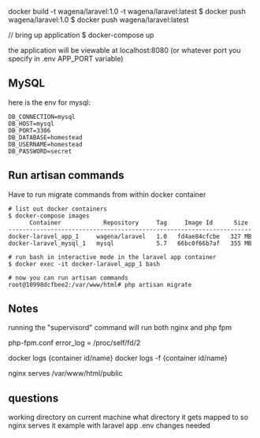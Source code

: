 


docker build -t wagena/laravel:1.0 -t wagena/laravel:latest 
$ docker push wagena/laravel:1.0
$ docker push wagena/laravel:latest

// bring up application
$ docker-compose up

the application will be viewable at localhost:8080 (or whatever port you specify in .env APP_PORT variable) 

## MySQL

here is the env for mysql:

```
DB_CONNECTION=mysql
DB_HOST=mysql
DB_PORT=3306
DB_DATABASE=homestead
DB_USERNAME=homestead
DB_PASSWORD=secret
```

## Run artisan commands

Have to run migrate commands from within docker container

```
# list out docker containers
$ docker-compose images
      Container            Repository     Tag     Image Id      Size
---------------------------------------------------------------------
docker-laravel_app_1     wagena/laravel   1.0   fd4ae84cfcbe   327 MB
docker-laravel_mysql_1   mysql            5.7   66bc0f66b7af   355 MB

# run bash in interactive mode in the laravel app container
$ docker exec -it docker-laravel_app_1 bash

# now you can run artisan commands
root@10998dcfbee2:/var/www/html# php artisan migrate
```

## Notes

running the "supervisord" command will run both nginx and php fpm

php-fpm.conf
error_log = /proc/self/fd/2


docker logs {container id/name}
docker logs -f {container id/name}

nginx serves /var/www/html/public

## questions

working directory on current machine
what directory it gets mapped to so nginx serves it
example with laravel app
.env changes needed
